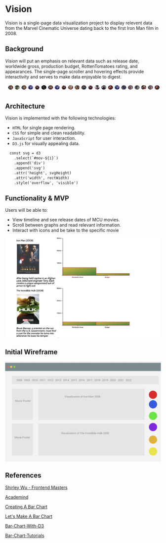 # Vision

Vision is a single-page data visualization project to display relevent data from the Marvel Cinematic Universe dating back to the first Iron Man film in 2008.

## Background

_Vision_ will put an emphasis on relevant data such as release date, worldwide gross, production budget, RottenTomatoes rating, and appearances. The single-page scroller and hovering effects provide interactivity and serves to make data enjoyable to digest.

![Nav](production_img/icon_nav.png)

## Architecture

Vision is implemented with the following technologies:

- `HTML` for single page rendering.
- `CSS` for simple and clean readability.
- `JavaScript` for user interaction.
- `D3.js` for visually appealing data.

```
  const svg = d3
    .select(`#mov-${i}`)
    .append('div')
    .append('svg')
    .attr('height', svgHeight)
    .attr('width', rectWidth)
    .style('overflow', 'visible')
```

## Functionality & MVP

Users will be able to:

- View timeline and see release dates of MCU movies.
- Scroll between graphs and read relevant information.
- Interact with icons and be take to the specific movie

![Example Data](production_img/example_data.png)

## Initial Wireframe

![Initial_Wireframe](production_img/initial_wireframe.png)

## References

[Shirley Wu - Frontend Masters](https://frontendmasters.com/courses/d3/)

[Academind](https://www.youtube.com/playlist?list=PL55RiY5tL51r1NlkJLzVhui1S480gnuNG)

[Creating A Bar Chart](https://codeburst.io/how-i-created-a-bar-chart-using-d3-js-data-visualization-library-7a1f1ee296e5)

[Let's Make A Bar Chart](https://observablehq.com/@d3/lets-make-a-bar-chart)

[Bar-Chart-With-D3](https://www.htmlgoodies.com/beyond/javascript/generate-a-bar-chart-with-d3.js.html)

[Bar-Chart-Tutorials](https://www.youtube.com/watch?v=BDpBAFvdjYo)
